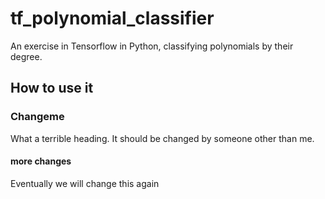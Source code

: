 # tf_polynomial_classifier

An exercise in Tensorflow in Python, classifying polynomials by their degree.

## How to use it


### Changeme

What a terrible heading.  It should be changed by someone other than me.

#### more changes

Eventually we will change this again

